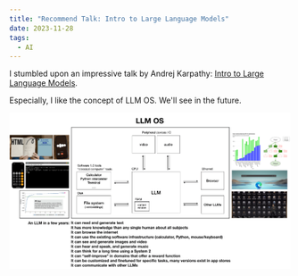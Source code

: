 ```yaml
---
title: "Recommend Talk: Intro to Large Language Models"
date: 2023-11-28
tags:
  - AI
---
```


I stumbled upon an impressive talk by Andrej Karpathy:
[Intro to Large Language Models](https://www.youtube.com/watch?v=zjkBMFhNj_g).

Especially, I like the concept of LLM OS. We'll see in
the future.

![LLM OS](/static/images/llm-os.png)
